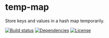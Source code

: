 # temp-map

Store keys and values in a hash map temporarily.

[![Build status](https://travis-ci.org/satya164/temp-map.svg?branch=master)](https://travis-ci.org/satya164/temp-map)
[![Dependencies](https://david-dm.org/satya164/temp-map.svg)](https://david-dm.org/satya164/temp-map)
[![License](https://img.shields.io/npm/l/temp-map.svg)](http://opensource.org/licenses/mit-license.php)
